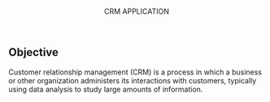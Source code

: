 <br/>
<p align="center">
    CRM APPLICATION
</p>

<br/>

## Objective

Customer relationship management (CRM) is a process in which a business or other organization administers its interactions with customers, typically using data analysis to study large amounts of information.
